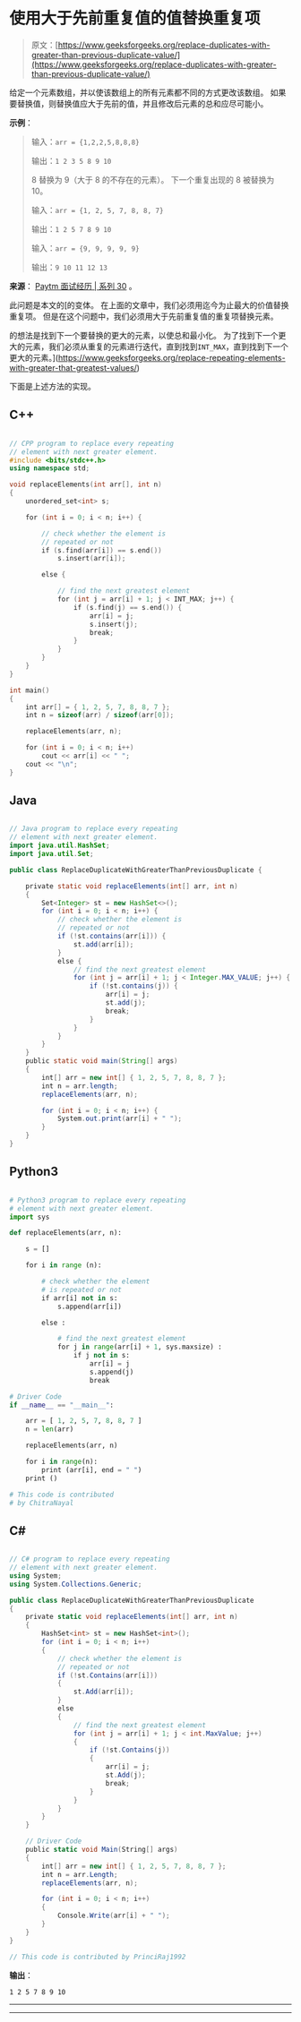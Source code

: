# 使用大于先前重复值的值替换重复项

> 原文：[https://www.geeksforgeeks.org/replace-duplicates-with-greater-than-previous-duplicate-value/](https://www.geeksforgeeks.org/replace-duplicates-with-greater-than-previous-duplicate-value/)

给定一个元素数组，并以使该数组上的所有元素都不同的方式更改该数组。 如果要替换值，则替换值应大于先前的值，并且修改后元素的总和应尽可能小。

**示例**：

> 输入：`arr = {1,2,2,5,8,8,8}`
>
> 输出：`1 2 3 5 8 9 10`
>
> 8 替换为 9（大于 8 的不存在的元素）。 下一个重复出现的 8 被替换为 10。
> 
> 输入：`arr = {1, 2, 5, 7, 8, 8, 7}`
>
> 输出：`1 2 5 7 8 9 10`
> 
> 输入：`arr = {9, 9, 9, 9, 9}`
>
> 输出：`9 10 11 12 13`

**来源**： [Paytm 面试经历 | 系列 30](https://www.geeksforgeeks.org/paytm-interview-experience-set-30/) 。

此问题是本文的[的变体。 在上面的文章中，我们必须用迄今为止最大的价值替换重复项。 但是在这个问题中，我们必须用大于先前重复值的重复项替换元素。

的想法是找到下一个要替换的更大的元素，以使总和最小化。 为了找到下一个更大的元素，我们必须从重复的元素进行迭代，直到找到`INT_MAX`，直到找到下一个更大的元素。](https://www.geeksforgeeks.org/replace-repeating-elements-with-greater-that-greatest-values/)

下面是上述方法的实现。

## C++

```cpp

// CPP program to replace every repeating 
// element with next greater element. 
#include <bits/stdc++.h> 
using namespace std; 

void replaceElements(int arr[], int n) 
{ 
    unordered_set<int> s; 

    for (int i = 0; i < n; i++) { 

        // check whether the element is 
        // repeated or not 
        if (s.find(arr[i]) == s.end()) 
            s.insert(arr[i]); 

        else { 

            // find the next greatest element 
            for (int j = arr[i] + 1; j < INT_MAX; j++) { 
                if (s.find(j) == s.end()) { 
                    arr[i] = j; 
                    s.insert(j); 
                    break; 
                } 
            } 
        } 
    } 
} 

int main() 
{ 
    int arr[] = { 1, 2, 5, 7, 8, 8, 7 }; 
    int n = sizeof(arr) / sizeof(arr[0]); 

    replaceElements(arr, n); 

    for (int i = 0; i < n; i++) 
        cout << arr[i] << " "; 
    cout << "\n"; 
} 

```

## Java

```java

// Java program to replace every repeating 
// element with next greater element. 
import java.util.HashSet; 
import java.util.Set; 

public class ReplaceDuplicateWithGreaterThanPreviousDuplicate { 

    private static void replaceElements(int[] arr, int n) 
    { 
        Set<Integer> st = new HashSet<>(); 
        for (int i = 0; i < n; i++) { 
            // check whether the element is 
            // repeated or not 
            if (!st.contains(arr[i])) { 
                st.add(arr[i]); 
            } 
            else { 
                // find the next greatest element 
                for (int j = arr[i] + 1; j < Integer.MAX_VALUE; j++) { 
                    if (!st.contains(j)) { 
                        arr[i] = j; 
                        st.add(j); 
                        break; 
                    } 
                } 
            } 
        } 
    } 
    public static void main(String[] args) 
    { 
        int[] arr = new int[] { 1, 2, 5, 7, 8, 8, 7 }; 
        int n = arr.length; 
        replaceElements(arr, n); 

        for (int i = 0; i < n; i++) { 
            System.out.print(arr[i] + " "); 
        } 
    } 
} 

```

## Python3

```py

# Python3 program to replace every repeating 
# element with next greater element. 
import sys 

def replaceElements(arr, n): 

    s = [] 

    for i in range (n): 

        # check whether the element  
        # is repeated or not 
        if arr[i] not in s: 
            s.append(arr[i]) 

        else : 

            # find the next greatest element 
            for j in range(arr[i] + 1, sys.maxsize) : 
                if j not in s: 
                    arr[i] = j 
                    s.append(j) 
                    break

# Driver Code 
if __name__ == "__main__": 

    arr = [ 1, 2, 5, 7, 8, 8, 7 ] 
    n = len(arr) 

    replaceElements(arr, n) 

    for i in range(n): 
        print (arr[i], end = " ") 
    print () 

# This code is contributed  
# by ChitraNayal 

```

## C#

```cs

// C# program to replace every repeating  
// element with next greater element.  
using System; 
using System.Collections.Generic; 

public class ReplaceDuplicateWithGreaterThanPreviousDuplicate  
{  
    private static void replaceElements(int[] arr, int n)  
    {  
        HashSet<int> st = new HashSet<int>();  
        for (int i = 0; i < n; i++)  
        {  
            // check whether the element is  
            // repeated or not  
            if (!st.Contains(arr[i]))  
            {  
                st.Add(arr[i]);  
            }  
            else
            {  
                // find the next greatest element  
                for (int j = arr[i] + 1; j < int.MaxValue; j++)  
                {  
                    if (!st.Contains(j)) 
                    {  
                        arr[i] = j;  
                        st.Add(j);  
                        break;  
                    }  
                }  
            }  
        }  
    }  

    // Driver Code 
    public static void Main(String[] args)  
    {  
        int[] arr = new int[] { 1, 2, 5, 7, 8, 8, 7 };  
        int n = arr.Length;  
        replaceElements(arr, n);  

        for (int i = 0; i < n; i++)  
        {  
            Console.Write(arr[i] + " ");  
        }  
    }  
}  

// This code is contributed by PrinciRaj1992 

```

**输出**：

```
1 2 5 7 8 9 10

```



* * *

* * *



